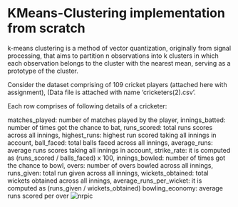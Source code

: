 # KMeans-Clustering implementation from scratch
k-means clustering is a method of vector quantization, originally from signal processing, that aims to partition n observations into k clusters in which each observation belongs to the cluster with the nearest mean, serving as a prototype of the cluster.

Consider the dataset comprising of 109 cricket players (attached here with assignment), (Data file is attached with name ‘cricketers(2).csv’. 

Each row comprises of following details of a cricketer: 

matches_played: number of matches played by the player, 
innings_batted: number of times got the chance to bat,
runs_scored: total runs scores across all innings,
highest_runs: highest run scored taking all innings in account,
ball_faced: total balls faced across all innings,
average_runs: average runs scores taking all innings in account, 
strike_rate: it is computed as (runs_scored / balls_faced) x 100,
innings_bowled: number of times got the chance to bowl,
overs: number of overs bowled across all innings,
runs_given: total run given across all innings,
wickets_obtained: total wickets obtained across all innings,
average_runs_per_wicket: it is computed as (runs_given / wickets_obtained)
bowling_economy: average runs scored per over
![nrpic](https://github.com/Neeraj-Ruhela/KMeans-Clustering/assets/71966691/a34383e6-39e1-444e-8c93-04b699c5ffbf)

